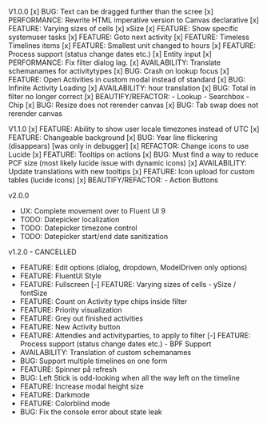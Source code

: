 V1.0.0
[x] BUG: Text can be dragged further than the scree
[x] PERFORMANCE: Rewrite HTML imperative version to Canvas declarative
[x] FEATURE: Varying sizes of cells
[x] xSize
[x] FEATURE: Show specific systemuser tasks
[x] FEATURE: Goto next activity
[x] FEATURE: Timeless Timelines items
[x] FEATURE: Smallest unit changed to hours
[x] FEATURE: Process support (status change dates etc.)
[x] Entity input
[x] PERFORMANCE: Fix filter dialog lag.
[x] AVAILABILITY: Translate schemanames for activitytypes
[x] BUG: Crash on lookup focus
[x] FEATURE: Open Activities in custom modal instead of standard
[x] BUG: Infinite Activity Loading
[x] AVAILABILITY: hour translation
[x] BUG: Total in filter no longer correct
[x] BEAUTIFY/REFACTOR: - Lookup - Searchbox - Chip
[x] BUG: Resize does not rerender canvas
[x] BUG: Tab swap does not rerender canvas

V1.1.0
[x] FEATURE: Ability to show user locale timezones instead of UTC
[x] FEATURE: Changeable background
[x] BUG: Year line flickering (disappears) [was only in debugger]
[x] REFACTOR: Change icons to use Lucide
[x] FEATURE: Tooltips on actions
[x] BUG: Must find a way to reduce PCF size (most likely lucide issue with dynamic icons)
[x] AVAILABILITY: Update translations with new tooltips
[x] FEATURE: Icon upload for custom tables (lucide icons)
[x] BEAUTIFY/REFACTOR: - Action Buttons


v2.0.0
- UX: Complete movement over to Fluent UI 9
- TODO: Datepicker localization
- TODO: Datepicker timezone control
- TODO: Datepicker start/end date sanitization

v1.2.0 - CANCELLED
- FEATURE: Edit options (dialog, dropdown, ModelDriven only options)
- FEATURE: FluentUI Style
- FEATURE: Fullscreen
[-] FEATURE: Varying sizes of cells - ySize / fontSize
- FEATURE: Count on Activity type chips inside filter
- FEATURE: Priority visualization
- FEATURE: Grey out finished activities
- FEATURE: New Activity button
- FEATURE: Attendies and activityparties, to apply to filter
[-] FEATURE: Process support (status change dates etc.) - BPF Support
- AVAILABILITY: Translation of custom schemanames
- BUG: Support multiple timelines on one form
- FEATURE: Spinner på refresh
- BUG: Left Stick is odd-looking when all the way left on the timeline
- FEATURE: Increase modal height size
- FEATURE: Darkmode
- FEATURE: Colorblind mode
- BUG: Fix the console error about state leak